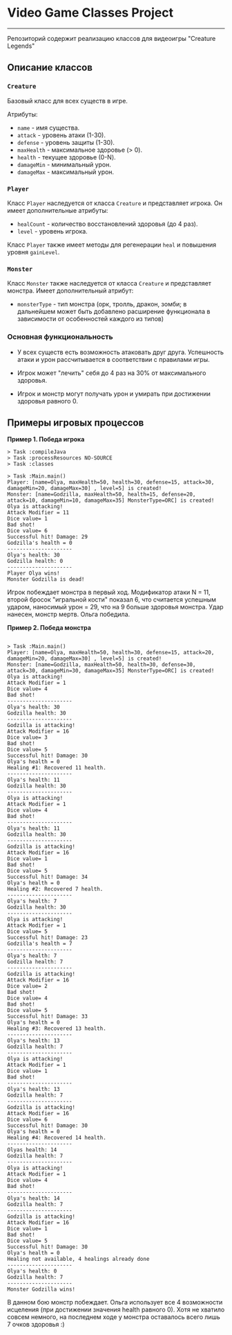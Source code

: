 # Video Game Classes Project

---------

Репозиторий содержит реализацию классов для видеоигры "Creature Legends"


## Описание классов

### `Creature`

Базовый класс для всех существ в игре.

Атрибуты:

- `name` - имя существа.
- `attack` - уровень атаки (1-30).
- `defense` - уровень защиты (1-30).
- `maxHealth` - максимальное здоровье (> 0).
- `health` - текущее здоровье (0-N).
- `damageMin` - минимальный урон.
- `damageMax` - максимальный урон.

### `Player`

Класс `Player` наследуется от класса `Creature` и представляет игрока. Он имеет дополнительные атрибуты:

- `healCount` - количество восстановлений здоровья (до 4 раз).
- `level` - уровень игрока.

Класс `Player` также имеет методы для регенерации `heal` и повышения уровня `gainLevel`.

### `Monster`

Класс `Monster` также наследуется от класса `Creature` и представляет монстра. Имеет дополнительный атрибут:

- `monsterType` - тип монстра (орк, тролль, дракон, зомби; в дальнейшем может быть добавлено расширение функционала
в зависимости от особенностей каждого из типов)

### Основная функциональность

- У всех существ есть возможность атаковать друг друга. Успешность атаки и урон рассчитывается в 
соответствии с правилами игры.

- Игрок может "лечить" себя до 4 раз на 30% от максимального здоровья.

- Игрок и монстр могут получать урон и умирать при достижении здоровья равного 0.

## Примеры игровых процессов

**Пример 1. Победа игрока**

```text
> Task :compileJava
> Task :processResources NO-SOURCE
> Task :classes

> Task :Main.main()
Player: [name=Olya, maxHealth=50, health=30, defense=15, attack=30, damageMin=20, damageMax=30] , level=5] is created!
Monster: [name=Godzilla, maxHealth=50, health=15, defense=20, attack=10, damageMin=10, damageMax=35] MonsterType=ORC] is created!
Olya is attacking!
Attack Modifier = 11
Dice value= 1
Bad shot!
Dice value= 6
Successful hit! Damage: 29
Godzilla's health = 0
---------------------
Olya's health: 30
Godzilla health: 0
---------------------
Player Olya wins!
Monster Godzilla is dead!
```

Игрок побеждает монстра в первый ход. Модификатор атаки N = 11, второй бросок 
"игральной кости" показал 6, что считается успешным ударом, наносимый урон = 29, что на 9 
больше здоровья монстра. Удар нанесен, монстр мертв. Ольга победила.


**Пример 2. Победа монстра**

```text

> Task :Main.main()
Player: [name=Olya, maxHealth=50, health=30, defense=15, attack=20, damageMin=20, damageMax=30] , level=5] is created!
Monster: [name=Godzilla, maxHealth=50, health=30, defense=30, attack=30, damageMin=30, damageMax=35] MonsterType=ORC] is created!
Olya is attacking!
Attack Modifier = 1
Dice value= 4
Bad shot!
---------------------
Olya's health: 30
Godzilla health: 30
---------------------
Godzilla is attacking!
Attack Modifier = 16
Dice value= 3
Bad shot!
Dice value= 5
Successful hit! Damage: 30
Olya's health = 0
Healing #1: Recovered 11 health.
---------------------
Olya's health: 11
Godzilla health: 30
---------------------
Olya is attacking!
Attack Modifier = 1
Dice value= 4
Bad shot!
---------------------
Olya's health: 11
Godzilla health: 30
---------------------
Godzilla is attacking!
Attack Modifier = 16
Dice value= 1
Bad shot!
Dice value= 5
Successful hit! Damage: 34
Olya's health = 0
Healing #2: Recovered 7 health.
---------------------
Olya's health: 7
Godzilla health: 30
---------------------
Olya is attacking!
Attack Modifier = 1
Dice value= 5
Successful hit! Damage: 23
Godzilla's health = 7
---------------------
Olya's health: 7
Godzilla health: 7
---------------------
Godzilla is attacking!
Attack Modifier = 16
Dice value= 2
Bad shot!
Dice value= 4
Bad shot!
Dice value= 5
Successful hit! Damage: 33
Olya's health = 0
Healing #3: Recovered 13 health.
---------------------
Olya's health: 13
Godzilla health: 7
---------------------
Olya is attacking!
Attack Modifier = 1
Dice value= 1
Bad shot!
---------------------
Olya's health: 13
Godzilla health: 7
---------------------
Godzilla is attacking!
Attack Modifier = 16
Dice value= 6
Successful hit! Damage: 30
Olya's health = 0
Healing #4: Recovered 14 health.
---------------------
Olyas health: 14
Godzilla health: 7
---------------------
Olya is attacking!
Attack Modifier = 1
Dice value= 4
Bad shot!
---------------------
Olya's health: 14
Godzilla health: 7
---------------------
Godzilla is attacking!
Attack Modifier = 16
Dice value= 1
Bad shot!
Dice value= 5
Successful hit! Damage: 30
Olya's health = 0
Healing not available, 4 healings already done
---------------------
Olya's health: 0
Godzilla health: 7
---------------------
Monster Godzilla wins!
```
В данном бою монстр побеждает.
Ольга использует все 4 возможности исцеления (при достижении значения health равного 0).
Хотя не хватило совсем немного, на последнем ходе у монстра оставалось всего лишь 7 очков здоровья :)


